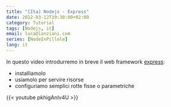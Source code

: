 ```yaml
---
title: "[Ita] Nodejs - Express"
date: 2012-03-12T19:30:00+02:00
category: Tutorial
tags: [Nodejs, it]
email: luca@lanziani.com
series: [NodeInPillole]
lang: it
---
```


In questo video introdurremo in breve il web framework [express](http://expressjs.com/2x/):

<!--more-->

- installiamolo
- usiamolo per servire risorse
- configuriamo semplici rotte fisse o parametriche

{{< youtube pkhigAnlv4U >}}
<br/>
